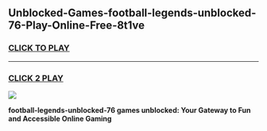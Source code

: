
## Unblocked-Games-football-legends-unblocked-76-Play-Online-Free-8t1ve
<h3>
<a href="https://premium76.site?title=football-legends-unblocked-76&ref=26A">CLICK TO PLAY</a></h3>
<hr>

<h3>
<a href="https://premium76.site?title=football-legends-unblocked-76&ref=26A">CLICK 2 PLAY</a>
  
</h3>

<a href="https://premium76.site?title=football-legends-unblocked-76&ref=26A"><img src="https://clearcache.store/games.png"></a>


**football-legends-unblocked-76 games unblocked: Your Gateway to Fun and Accessible Online Gaming**
